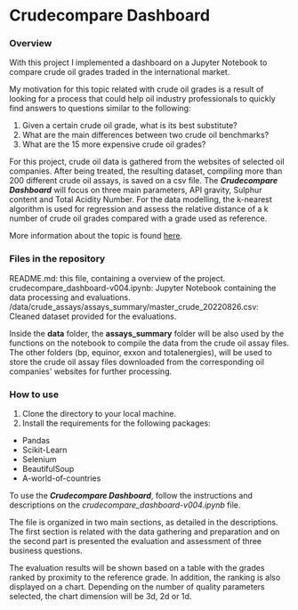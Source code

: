 # Crudecompare Dashboard

### Overview

With this project I implemented a dashboard on a Jupyter Notebook to compare crude oil grades traded in the international market. 

My motivation for this topic related with crude oil grades is a result of looking for a process that could help oil industry professionals to quickly find answers to questions similar to the following:

1. Given a certain crude oil grade, what is its best substitute?
2. What are the main differences between two crude oil benchmarks?
3. What are the 15 more expensive crude oil grades?

For this project, crude oil data is gathered from the websites of selected oil companies. After being treated, the resulting dataset, compiling more than 200 different crude oil assays, is saved on a csv file. The ***Crudecompare Dashboard*** will focus on three main parameters, API gravity, Sulphur content and Total Acidity Number. For the data modelling, the k-nearest algorithm is used for regression and assess the relative distance of a k number of crude oil grades compared with a grade used as reference.

More information about the topic is found [here](https://medium.com/@jeyenry/what-are-the-15-most-expensive-crude-oil-in-the-world-part-1-e830ce3a3767).

### Files in the repository

README.md: this file, containing a overview of the project.
crudecompare_dashboard-v004.ipynb: Jupyter Notebook containing the data processing and evaluations.
/data/crude_assays/assays_summary/master_crude_20220826.csv: Cleaned dataset provided for the evaluations.

Inside the **data** folder, the **assays_summary** folder will be also used by the functions on the notebook to compile the data from the crude oil assay files. The other folders (bp, equinor, exxon and totalenergies), will be used to store the crude oil assay files downloaded from the corresponding oil companies' websites for further processing. 

### How to use

1. Clone the directory to your local machine.
2. Install the requirements for the following packages:
- Pandas
- Scikit-Learn
- Selenium
- BeautifulSoup
- A-world-of-countries

To use the ***Crudecompare Dashboard***, follow the instructions and descriptions on the *crudecompare_dashboard-v004.ipynb* file. 

The file is organized in two main sections, as detailed in the descriptions. The first section is related with the data gathering and preparation and on the second part is presented the evaluation and assessment of three business questions. 

The evaluation results will be shown based on a table with the grades ranked by proximity to the reference grade. In addition, the ranking is also displayed on a chart. Depending on the number of quality parameters selected, the chart dimension will be 3d, 2d or 1d.
